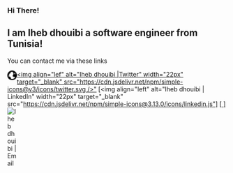 ### Hi There! 

## I am Iheb dhouibi a software engineer from Tunisia! 

You can contact me via these links 

[<img align="left" alt="Iheb dhouibi | Portfolio" width="22px" target="_blank" src="https://raw.githubusercontent.com/iconic/open-iconic/master/svg/globe.svg" />][website]
[<img align="lef" alt="Iheb dhouibi |Twitter" width="22px" target="_blank" src="https://cdn.jsdelivr.net/npm/simple-icons@v3/icons/twitter.svg />"][twitter]
[<img align="left" alt="Iheb dhouibi | LinkedIn" width="22px" target="_blank" src="https://cdn.jsdelivr.net/npm/simple-icons@3.13.0/icons/linkedin.js"]
[<a href="mailto:iheb.dhouibi@polytechnicien.tn">
<img align="left" alt="Iheb dhouibi | Email " width="22px" src="https://camo.githubusercontent.com/c56b9d90d739795…36f6c6f722f33352f3030303030302f676d61696c2e706e67">]



[website]: https://ihebdhouibi.github.io/myportfolio/
[twitter]: https://twitter.com/dhouibi_iheb
[linkedin]: https://www.linkedin.com/in/dhouibiiheb/

